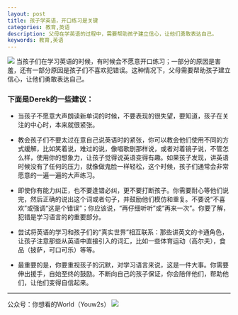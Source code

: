 ```yaml
---
layout: post
title: 孩子学英语，开口练习是关键
categories: 教育,英语
description: 父母在学英语的过程中，需要帮助孩子建立信心，让他们勇敢表达自己。
keywords: 教育,英语
---
```

![][image-1]
当孩子们在学习英语的时候，有时候会不愿意开口练习；一部分的原因是害羞，还有一部分原因是孩子们不喜欢犯错误。这种情况下，父母需要帮助孩子建立信心，让他们勇敢表达自己。

### 下面是Derek的一些建议：

* 当孩子不愿意大声朗读新单词的时候，不要表现的很失望，要知道，孩子在关注的中心时，本来就很紧张。
* 教会孩子们不要太过在意自己说英语时的紧张，你可以教会他们使用不同的方式缓解，比如笑着说，难过的说，像唱歌剧那样说，或者对着镜子说，不管怎么样，使用你的想象力，让孩子觉得说英语变得有趣。如果孩子发现，讲英语时候没有了任何的压力，就像做鬼脸一样轻松，这个时候，孩子们通常会非常愿意的一遍一遍的大声练习。

* 即使你有能力纠正，也不要逢错必纠，更不要打断孩子。你需要耐心等他们说完，然后正确的说出这个词或者句子，并鼓励他们模仿和重复。不要说“不喜欢”或强调“这是个错误”；你应该说，“再仔细听听”或“再来一次”。你要了解，犯错是学习语言的的重要部分。

* 尝试将英语的学习和孩子们的“真实世界”相互联系：那些讲英文的卡通角色，让孩子注意那些从英语中直接引入的词汇，比如一些体育运动（高尔夫），食品（披萨，可口可乐）等等。

* 最重要的是，你要重视孩子的沉默，对学习语言来说，这是一件大事。你需要伸出援手，自始至终的鼓励。不断向自己的孩子保证，你会陪伴他们，帮助他们，让他们变得自信起来。

---- 
公众号：你想看的World（Youw2s）
![][image-2]

[image-1]:	http://upload-images.jianshu.io/upload_images/3342594-7d0a075f692d5341.png?imageMogr2/auto-orient/strip%7CimageView2/2/w/1240
[image-2]:	http://upload-images.jianshu.io/upload_images/3342594-dca1f89eba3e50ca.jpg?imageMogr2/auto-orient/strip%7CimageView2/2/w/1240